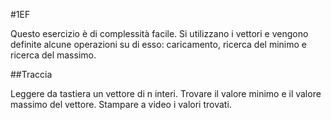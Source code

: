 #1EF

Questo esercizio è di complessità facile. Si utilizzano i vettori e vengono definite alcune operazioni su di esso: caricamento, ricerca del minimo
e ricerca del massimo.

##Traccia

Leggere da tastiera un vettore di n interi. Trovare il valore minimo e il valore massimo del vettore. Stampare a video i valori trovati.
